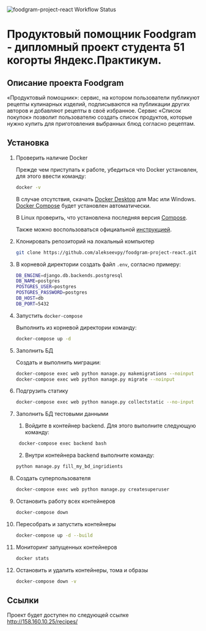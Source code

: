 ![foodgram-project-react Workflow Status](https://github.com/alekseevpy/foodgram-project-react/actions/workflows/foodgram_workflow.yml/badge.svg?branch=master&event=push)
# Продуктовый помощник Foodgram - дипломный проект студента 51 когорты Яндекс.Практикум.

## Описание проекта Foodgram
«Продуктовый помощник»: сервис, на котором пользователи публикуют рецепты кулинарных изделий, подписываются на публикации других авторов и добавляют рецепты в своё избранное.
Сервис «Список покупок» позволит пользователю создать список продуктов, которые нужно купить для приготовления выбранных блюд согласно рецептам.

## Установка

1. Проверить наличие Docker

   Прежде чем приступать к работе, убедиться что Docker установлен, для этого ввести команду:

   ```bash
   docker -v
   ```

   В случае отсутствия, скачать [Docker Desktop](https://www.docker.com/products/docker-desktop) для Mac или Windows. [Docker Compose](https://docs.docker.com/compose) будет установлен автоматически.

   В Linux проверить, что установлена последняя версия [Compose](https://docs.docker.com/compose/install/).

   Также можно воспользоваться официальной [инструкцией](https://docs.docker.com/engine/install/).

2. Клонировать репозиторий на локальный компьютер

   ```bash
   git clone https://github.com/alekseevpy/foodgram-project-react.git
   ```

3. В корневой директории создать файл `.env`, согласно примеру:

   ```bash
   DB_ENGINE=django.db.backends.postgresql
   DB_NAME=postgres
   POSTGRES_USER=postgres
   POSTGRES_PASSWORD=postgres
   DB_HOST=db
   DB_PORT=5432
   ```

4. Запустить `docker-compose`

   Выполнить из корневой директории команду:

   ```bash
   docker-compose up -d
   ```

5. Заполнить БД

   Создать и выполнить миграции:

   ```bash
   docker-compose exec web python manage.py makemigrations --noinput
   docker-compose exec web python manage.py migrate --noinput
   ```

6. Подгрузить статику

   ```bash
   docker-compose exec web python manage.py collectstatic --no-input
   ```

7. Заполнить БД тестовыми данными

   1. Войдите в контейнер backend. Для этого выполните следующую команду:

   ```bash
    docker-compose exec backend bash
    ```

    2. Внутри контейнера backend выполните команду:

    ```bash
    python manage.py fill_my_bd_ingridients
    ```

8. Создать суперпользователя

   ```bash
   docker-compose exec web python manage.py createsuperuser
   ```

9. Остановить работу всех контейнеров

   ```bash
   docker-compose down
   ```

10. Пересобрать и запустить контейнеры

    ```bash
    docker-compose up -d --build
    ```

11. Мониторинг запущенных контейнеров

    ```bash
    docker stats
    ```

12. Остановить и удалить контейнеры, тома и образы

    ```bash
    docker-compose down -v
    ```

## Ссылки

Проект будет доступен по следующей ссылке <http://158.160.10.25/recipes/>  

